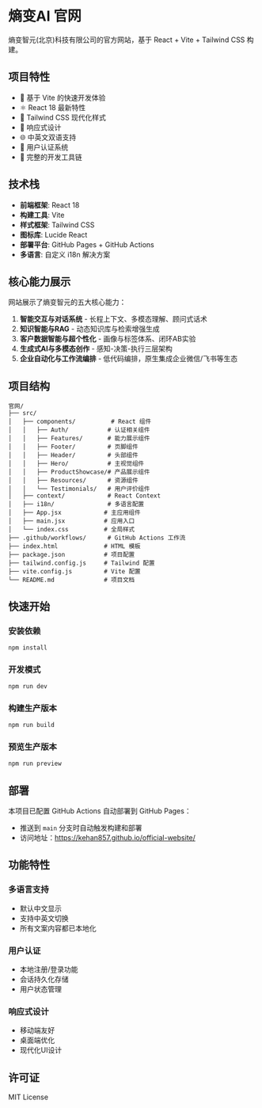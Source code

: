 # 熵变AI 官网

熵变智元(北京)科技有限公司的官方网站，基于 React + Vite + Tailwind CSS 构建。

## 项目特性

- 🚀 基于 Vite 的快速开发体验
- ⚛️ React 18 最新特性
- 🎨 Tailwind CSS 现代化样式
- 📱 响应式设计
- 🌐 中英文双语支持
- 🔐 用户认证系统
- 🔧 完整的开发工具链

## 技术栈

- **前端框架**: React 18
- **构建工具**: Vite
- **样式框架**: Tailwind CSS
- **图标库**: Lucide React
- **部署平台**: GitHub Pages + GitHub Actions
- **多语言**: 自定义 i18n 解决方案

## 核心能力展示

网站展示了熵变智元的五大核心能力：

1. **智能交互与对话系统** - 长程上下文、多模态理解、顾问式话术
2. **知识智能与RAG** - 动态知识库与检索增强生成
3. **客户数据智能与超个性化** - 画像与标签体系、闭环AB实验
4. **生成式AI与多模态创作** - 感知-决策-执行三层架构
5. **企业自动化与工作流编排** - 低代码编排，原生集成企业微信/飞书等生态

## 项目结构

```
官网/
├── src/
│   ├── components/          # React 组件
│   │   ├── Auth/           # 认证相关组件
│   │   ├── Features/       # 能力展示组件
│   │   ├── Footer/         # 页脚组件
│   │   ├── Header/         # 头部组件
│   │   ├── Hero/           # 主视觉组件
│   │   ├── ProductShowcase/# 产品展示组件
│   │   ├── Resources/      # 资源组件
│   │   └── Testimonials/   # 用户评价组件
│   ├── context/            # React Context
│   ├── i18n/               # 多语言配置
│   ├── App.jsx            # 主应用组件
│   ├── main.jsx           # 应用入口
│   └── index.css          # 全局样式
├── .github/workflows/      # GitHub Actions 工作流
├── index.html             # HTML 模板
├── package.json           # 项目配置
├── tailwind.config.js     # Tailwind 配置
├── vite.config.js         # Vite 配置
└── README.md              # 项目文档
```

## 快速开始

### 安装依赖

```bash
npm install
```

### 开发模式

```bash
npm run dev
```

### 构建生产版本

```bash
npm run build
```

### 预览生产版本

```bash
npm run preview
```

## 部署

本项目已配置 GitHub Actions 自动部署到 GitHub Pages：

- 推送到 `main` 分支时自动触发构建和部署
- 访问地址：https://kehan857.github.io/official-website/

## 功能特性

### 多语言支持
- 默认中文显示
- 支持中英文切换
- 所有文案内容都已本地化

### 用户认证
- 本地注册/登录功能
- 会话持久化存储
- 用户状态管理

### 响应式设计
- 移动端友好
- 桌面端优化
- 现代化UI设计

## 许可证

MIT License 
